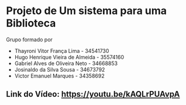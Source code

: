 # Projeto de Um sistema para uma Biblioteca

Grupo formado por
- Thayroni Vitor França Lima - 34541730
- Hugo Henrique Vieira de Almeida - 35574160
- Gabriel Alves de Oliveira Neto - 34668853
- Josinaldo da Silva Sousa - 34673792
- Victor Emanuel Marques - 34358692

## Link do Vídeo: https://youtu.be/kAQLrPUAvpA
